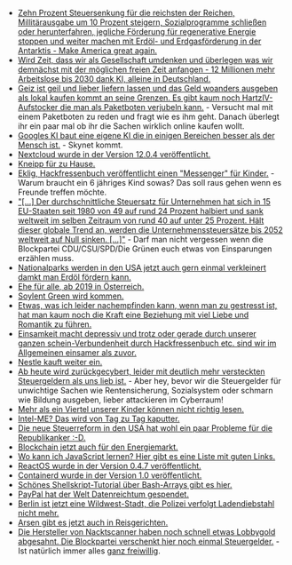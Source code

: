 * [Zehn Prozent Steuersenkung für die reichsten der Reichen, Millitärausgabe um 10 Prozent steigern, Sozialprogramme schließen oder herunterfahren, jegliche Förderung für regenerative Energie stoppen und weiter machen mit Erdöl- und Erdgasförderung in der Antarktis - Make America great again.](https://www.heise.de/tp/features/USA-In-dem-Gesetz-zur-Steuerreform-soll-auch-die-Energiepolitik-umgedreht-werden-3907403.html)
* [Wird Zeit, dass wir als Gesellschaft umdenken und überlegen was wir demnächst mit der möglichen freien Zeit anfangen - 12 Millionen mehr Arbeitslose bis 2030 dank KI, alleine in Deutschland.](https://www.golem.de/news/2030-automatisierung-soll-12-millionen-deutsche-betreffen-1712-131463.html)
* [Geiz ist geil und lieber liefern lassen und das Geld woanders ausgeben als lokal kaufen kommt an seine Grenzen. Es gibt kaum noch HartzIV-Aufstocker die man als Paketboten verjubeln kann.](https://www.heise.de/newsticker/meldung/Paket-Aerger-im-Online-Handel-immer-mehr-Beschwerden-3907453.html) - Versucht mal mit einem Paketboten zu reden und fragt wie es ihm geht. Danach überlegt ihr ein paar mal ob ihr die Sachen wirklich online kaufen wollt.
* [Googles KI baut eine eigene KI die in einigen Bereichen besser als der Mensch ist.](https://www.sciencealert.com/google-s-ai-built-it-s-own-ai-that-outperforms-any-made-by-humans) - Skynet kommt.
* [Nextcloud wurde in der Version 12.0.4 veröffentlicht.](https://nextcloud.com/blog/nextcloud-12.0.4-is-here-time-to-upgrade/)
* [Kneipp für zu Hause.](https://www.smarticular.net/kneipp-anwendungen-anleitung-zuhause-alltag/)
* [Eklig, Hackfressenbuch veröffentlicht einen "Messenger" für Kinder.](https://www.heise.de/newsticker/meldung/Facebook-startet-Messenger-fuer-Kinder-3908151.html) - Warum braucht ein 6 jähriges Kind sowas? Das soll raus gehen wenn es Freunde treffen möchte.
* ["[...] Der durchschnittliche Steuersatz für Unternehmen hat sich in 15 EU-Staaten seit 1980 von 49 auf rund 24 Prozent halbiert und sank weltweit im selben Zeitraum von rund 40 auf unter 25 Prozent. Hält dieser globale Trend an, werden die Unternehmenssteuersätze bis 2052 weltweit auf Null sinken. [...]"](https://netzfrauen.org/2017/12/04/tax-games/) - Darf man nicht vergessen wenn die Blockpartei CDU/CSU/SPD/Die Grünen euch etwas von Einsparungen erzählen muss.
* [Nationalparks werden in den USA jetzt auch gern einmal verkleinert damkt man Erdöl fördern kann.](https://netzfrauen.org/2017/12/05/54015/)
* [Ehe für alle, ab 2019 in Österreich.](https://derstandard.at/2000069288003/Verfassungsgerichtshof-oeffnet-Ehe-fuer-Homosexuelle-ab-2019)
* [Soylent Green wird kommen.](https://www.heise.de/newsticker/meldung/Nutztiere-Gentechnisch-veraenderter-Fisch-waechst-doppelt-so-schnell-3908374.html)
* [Etwas, was ich leider nachempfinden kann, wenn man zu gestresst ist, hat man kaum noch die Kraft eine Beziehung mit viel Liebe und Romantik zu führen.](https://www.heise.de/tp/features/Japanische-Frauen-sind-zu-muede-um-nach-einem-Liebespartner-zu-suchen-3909897.html)
* [Einsamkeit macht depressiv und trotz oder gerade durch unserer ganzen schein-Verbundenheit durch Hackfressenbuch etc. sind wir im Allgemeinen einsamer als zuvor.](https://netzfrauen.org/2017/12/06/einsamkeit/)
* [Nestle kauft weiter ein.](https://netzfrauen.org/2017/12/06/54049/)
* [Ab heute wird zurückgecybert, leider mit deutlich mehr versteckten Steuergeldern als uns lieb ist.](https://www.heise.de/newsticker/meldung/Studie-Cyberoffensive-erhaelt-deutlich-mehr-staatliche-Mittel-als-Schutzmassnahmen-3911337.html) - Aber hey, bevor wir die Steuergelder für unwichtige Sachen wie Rentensicherung, Sozialsystem oder schmarn wie Bildung ausgeben, lieber attackieren im Cyberraum!
* [Mehr als ein Viertel unserer Kinder können nicht richtig lesen.](https://www.heise.de/tp/features/Leseschwaechen-Die-Ungerechtigkeit-in-unserem-Bildungssystem-ist-noch-weiter-angestiegen-3911659.html)
* [Intel-ME? Das wird von Tag zu Tag kaputter.](https://blog.fefe.de/?ts=a4d6f2d4)
* [Die neue Steuerreform in den USA hat wohl ein paar Probleme für die Republikanker :-D.](https://blog.fefe.de/?ts=a4d6e505)
* [Blockchain jetzt auch für den Energiemarkt.](http://www.sonnenseite.com/de/wirtschaft/blockchain-technologie-wird-im-energiemarkt-wichtiger.html)
* [Wo kann ich JavaScript lernen? Hier gibt es eine Liste mit guten Links.](https://opensource.com/article/17/12/learn-javascript)
* [ReactOS wurde in der Version 0.4.7 veröffentlicht.](https://www.pro-linux.de/news/1/25415/reactos-047-freigegeben.html)
* [Containerd wurde in der Version 1.0 veröffentlicht.](https://blog.docker.com/2017/12/cncf-containerd-1-0-ga-announcement/)
* [Schönes Shellskript-Tutorial über Bash-Arrays gibt es hier.](https://www.pro-linux.de/artikel/2/1914/shellskripte-mit-aha-effekt-bash-arrays.html)
* [PayPal hat der Welt Datenreichtum gespendet.](https://blog.fefe.de/?ts=a4d4fffa)
* [Berlin ist jetzt eine Wildwest-Stadt, die Polizei verfolgt Ladendiebstahl nicht mehr.](https://blog.fefe.de/?ts=a4d4fce7)
* [Arsen gibt es jetzt auch in Reisgerichten.](https://www.foodwatch.org/de/informieren/arsen-in-reis/aktuelle-nachrichten/baby-lebensmittel-aus-reis-mit-krebserregendem-arsen-belastet/)
* [Die Hersteller von Nacktscanner haben noch schnell etwas Lobbygold abgesahnt. Die Blockpartei verschenkt hier noch einmal Steuergelder.](https://www.heise.de/newsticker/meldung/Bundesregierung-will-an-allen-Flughaefen-Koerperscanner-installieren-3914242.html) - Ist natürlich immer alles [ganz freiwillig](https://www.heise.de/forum/heise-online/News-Kommentare/Bundesregierung-will-an-allen-Flughaefen-Koerperscanner-installieren/Ich-habe-mal-den-Scanner-verweigert/posting-31498626/show/).
